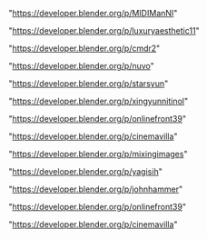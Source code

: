 "https://developer.blender.org/p/MIDIManNI"

"https://developer.blender.org/p/luxuryaesthetic11"

"https://developer.blender.org/p/cmdr2"

"https://developer.blender.org/p/nuvo"

"https://developer.blender.org/p/starsyun"

"https://developer.blender.org/p/xingyunnitinol"

"https://developer.blender.org/p/onlinefront39"

"https://developer.blender.org/p/cinemavilla"

 
"https://developer.blender.org/p/mixingimages"


"https://developer.blender.org/p/yagisih"


"https://developer.blender.org/p/johnhammer"


"https://developer.blender.org/p/onlinefront39"


"https://developer.blender.org/p/cinemavilla"


 
